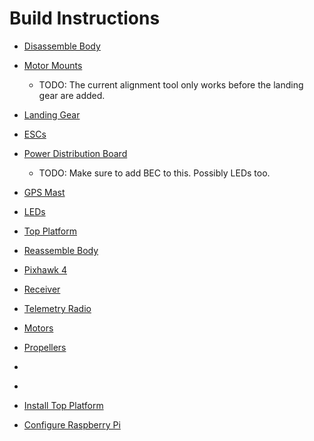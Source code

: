 Build Instructions
==

- [Disassemble Body](???.md)
- [Motor Mounts](INSTALL_MOTOR_MOUNTS.md)
  - TODO: The current alignment tool only works before the landing gear are added.
- [Landing Gear](???.md)
- [ESCs](???.md)
- [Power Distribution Board](???.md)
  - TODO: Make sure to add BEC to this. Possibly LEDs too.
- [GPS Mast](???.md)
- [LEDs](???.md)
- [Top Platform](???.md)
- [Reassemble Body](???.md)
- [Pixhawk 4](???.md)
- [Receiver](???.md)
- [Telemetry Radio](???.md)
- [Motors](???.md)
- [Propellers](???.md)
- [](???.md)
- [](???.md)

- [Install Top Platform](INSTALL_PLATFORM.md)

- [Configure Raspberry Pi](CONFIGURE_Pi.md)
